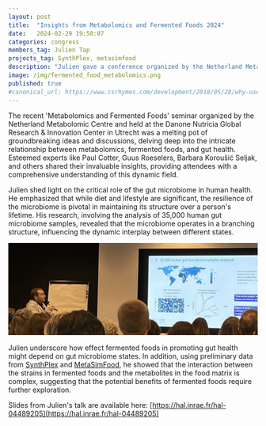 ```yaml
---
layout: post
title:  "Insights from Metabolomics and Fermented Foods 2024"
date:   2024-02-29 19:50:07
categories: congress
members_tag: Julien Tap
projects_tag: SynthPlex, metasimfood
description: "Julien gave a conference organized by the Netherland Metabolomics Centre"
image: /img/fermented_food_metabolomics.png
published: true
#canonical_url: https://www.csrhymes.com/development/2018/05/28/why-use-a-static-site-generator.html
---
```



The recent 'Metabolomics and Fermented Foods' seminar organized by the Netherland Metabolomic Centre and held at the Danone Nutricia Global Research & Innovation Center in Utrecht was a melting pot of groundbreaking ideas and discussions, delving deep into the intricate relationship between metabolomics, fermented foods, and gut health. Esteemed experts like Paul Cotter, Guus Roeselers, Barbara Koroušić Seljak, and others shared their invaluable insights, providing attendees with a comprehensive understanding of this dynamic field.


Julien shed light on the critical role of the gut microbiome in human health. He emphasized that while diet and lifestyle are significant, the resilience of the microbiome is pivotal in maintaining its structure over a person's lifetime. His research, involving the analysis of 35,000 human gut microbiome samples, revealed that the microbiome operates in a branching structure, influencing the dynamic interplay between different states.

![](/img/julien_tap_metabolomics_fermented_foods_utrecht.jfif)

Julien underscore how effect fermented foods in promoting gut health might depend on gut microbiome states. In addition, using preliminary data from [SynthPlex](/project/synthplex/) and [MetaSimFood](/project/metasimfood/), he showed that the interaction between the strains in fermented foods and the metabolites in the food matrix is complex, suggesting that the potential benefits of fermented foods require further exploration.

Slides from Julien's talk are available here: [https://hal.inrae.fr/hal-04489205](https://hal.inrae.fr/hal-04489205)


[^1]: Julien Tap, Franck Lejzerowicz, Aurélie Cotillard, Matthieu Pichaud, Daniel Mcdonald, et al.. Global branches and local states of the human gut microbiome define associations with environmental and intrinsic factors. Nature Communications, 2023, 14 (1), pp. 3310. 10.1038/s41467-023-38558-7 [hal-04159501](https://hal.inrae.fr/hal-04159501)
